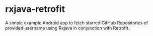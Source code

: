 # rxjava-retrofit
A simple example Android app to fetch starred GitHub Repositories of provided username using Rxjava in conjunction with Retrofit.
